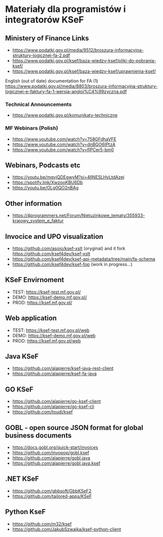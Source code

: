 # Materiały dla programistów i integratorów KSeF

## Ministery of Finance Links

- https://www.podatki.gov.pl/media/9512/broszura-informacyjna-struktury-logicznej-fa-2.pdf
- https://www.podatki.gov.pl/ksef/baza-wiedzy-ksef/pliki-do-pobrania-ksef/
- https://www.podatki.gov.pl/ksef/baza-wiedzy-ksef/uprawnienia-ksef/

English (out of date) documentation for FA (1) https://www.podatki.gov.pl/media/8803/broszura-informacyjna-struktury-logicznej-e-faktury-fa-1-wersja-angloj%C4%99zyczna.pdf

### Technical Announcements

- https://www.podatki.gov.pl/komunikaty-techniczne

### MF Webinars (Polish)

- https://www.youtube.com/watch?v=758GFdhaVFE
- https://www.youtube.com/watch?v=dnBGO6IPtzA
- https://www.youtube.com/watch?v=flPCer5-bm0

## Webinars, Podcasts etc

- https://youtu.be/mqvjQDEgwyM?si=4lINESLHvLtdAzej
- https://spotify.link/XwzooKBU6Db
- https://youtu.be/OLg0QO2nBAg

## Other information

- https://4programmers.net/Forum/Nietuzinkowe_tematy/355933-krajowy_system_e_faktur

## Invocice and UPO visualization

- https://github.com/asoio/ksef-xslt (oryginal) and it fork https://github.com/ksef4dev/ksef-xslt
- https://github.com/ksef4dev/ksef-api-metadata/tree/main/fa-schema
- https://github.com/ksef4dev/ksef-fop (work in progress...)

## KSeF Envirnoment

- TEST: https://ksef-test.mf.gov.pl/
- DEMO: https://ksef-demo.mf.gov.pl/
- PROD: https://ksef.mf.gov.pl/

## Web application

- TEST: https://ksef-test.mf.gov.pl/web
- DEMO: https://ksef-demo.mf.gov.pl/web
- PROD: https://ksef.mf.gov.pl/web

## Java KSeF 

- https://github.com/alapierre/ksef-java-rest-client
- https://github.com/alapierre/ksef-fa-java

## GO KSeF

- https://github.com/alapierre/go-ksef-client
- https://github.com/alapierre/go-ksef-cli
- https://github.com/toudi/ksef

## GOBL - open source JSON format for global business documents

- https://docs.gobl.org/quick-start/invoices
- https://github.com/invopop/gobl.ksef
- https://github.com/alapierre/gobl.java
- https://github.com/alapierre/gobl.java.ksef

## .NET KSeF

- https://github.com/gbbsoft/GbbKSeF2
- https://github.com/tailored-apps/KSeF

## Python KseF

- https://github.com/m32/ksef
- https://github.com/JakubSzwajka/ksef-python-client
